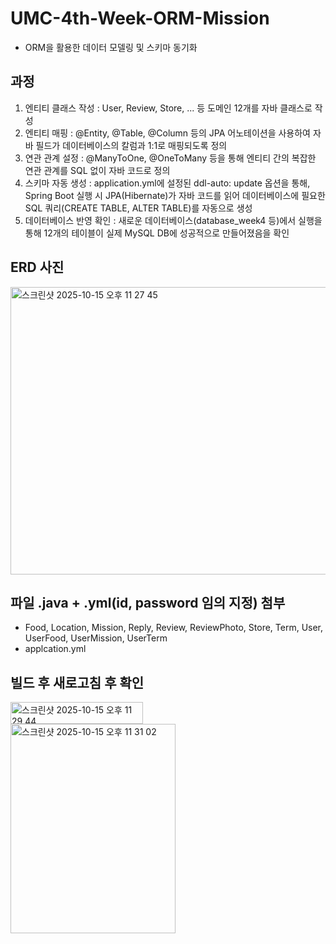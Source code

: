 # UMC-4th-Week-ORM-Mission
- ORM을 활용한 데이터 모델링 및 스키마 동기화

## 과정
1. 엔티티 클래스 작성 : User, Review, Store, ... 등 도메인 12개를 자바 클래스로 작성 <br>
2. 엔티티 매핑 : @Entity, @Table, @Column 등의 JPA 어노테이션을 사용하여 자바 필드가 데이터베이스의 칼럼과 1:1로 매핑되도록 정의 <br>
3. 연관 관계 설정 : @ManyToOne, @OneToMany 등을 통해 엔티티 간의 복잡한 연관 관계를 SQL 없이 자바 코드로 정의 <br>
4. 스키마 자동 생성 : application.yml에 설정된 ddl-auto: update 옵션을 통해,  <br>
Spring Boot 실행 시 JPA(Hibernate)가 자바 코드를 읽어 데이터베이스에 필요한 SQL 쿼리(CREATE TABLE, ALTER TABLE)를 자동으로 생성 <br>
5. 데이터베이스 반영 확인 : 새로운 데이터베이스(database_week4 등)에서 실행을 통해 12개의 테이블이 실제 MySQL DB에 성공적으로 만들어졌음을 확인 <br>

## ERD 사진
<img width="556" height="460" alt="스크린샷 2025-10-15 오후 11 27 45" src="https://github.com/user-attachments/assets/7e24f6f0-3cc8-4e90-aaeb-49e348023dfd" /> <br>

## 파일 .java + .yml(id, password 임의 지정) 첨부
- Food, Location, Mission, Reply, Review, ReviewPhoto, Store, Term, User, UserFood, UserMission, UserTerm
- applcation.yml

## 빌드 후 새로고침 후 확인
<img width="212" height="35" alt="스크린샷 2025-10-15 오후 11 29 44" src="https://github.com/user-attachments/assets/ef5e0509-034a-4555-a2ba-5d5cd57a32c2" /> <br>
<img width="264" height="335" alt="스크린샷 2025-10-15 오후 11 31 02" src="https://github.com/user-attachments/assets/804ef4bd-802f-496b-a840-5d6b0f4eaebb" /> <br>
